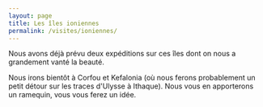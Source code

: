 ```yaml
---
layout: page
title: Les îles ioniennes
permalink: /visites/ioniennes/
---
```


Nous avons déjà prévu deux expéditions sur ces îles dont on nous a grandement vanté la beauté.

Nous irons bientôt à Corfou et Kefalonia (où nous ferons probablement un petit détour sur les 
traces d'Ulysse à Ithaque). Nous vous en apporterons un ramequin, vous vous ferez un idée.